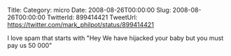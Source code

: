 Title: 
Category: micro
Date: 2008-08-26T00:00:00
Slug: 2008-08-26T00:00:00
TwitterId: 899414421
TweetUrl: https://twitter.com/mark_philpot/status/899414421

I love spam that starts with &quot;Hey We have hijacked your baby but you must pay us 50 000&quot;
